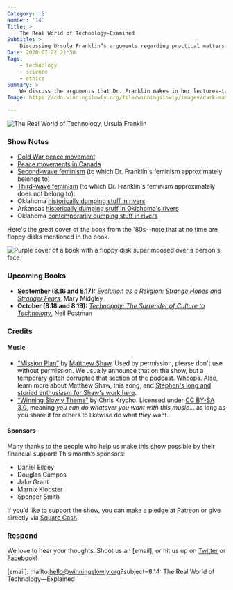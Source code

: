 ```yaml
---
Category: '8'
Number: '14'
Title: >
    The Real World of Technology—Examined
Subtitle: >
    Discussing Ursula Franklin’s arguments regarding practical matters of technology and governance
Date: 2020-07-22 21:30
Tags:
    - technology
    - science
    - ethics
Summary: >
    We discuss the arguments that Dr. Franklin makes in her lectures-turned-book: holistic and prescriptive technologies, good and bad governance, feminism, and user-centered technology, among other things.
Image: https://cdn.winningslowly.org/file/winningslowly/images/dark-matters.jpg

---
```


![[<cite>The Real World of Technology</cite>](https://www.alibris.com/search/books/isbn/9780887846366), Ursula Franklin]( )

### Show Notes

* [Cold War peace movement](https://en.wikipedia.org/wiki/Peace_movement#Anti-nuclear_movement)
* [Peace movements in Canada](https://en.wikipedia.org/wiki/Peace_movement#Canada)
* [Second-wave feminism](https://en.wikipedia.org/wiki/Second-wave_feminism) (to which Dr. Franklin's feminism approximately belongs to) 
* [Third-wave feminism](https://en.wikipedia.org/wiki/Third-wave_feminism) (to which Dr. Franklin's feminism approximately does not belong to): 
* Oklahoma [historically dumping stuff in rivers](http://southwestpaddler.com/docs/MtnFork1.html)
* Arkansas [historically dumping stuff in Oklahoma's rivers](https://oklahoman.com/article/2386235/high-court-lets-arkansas-dump-in-illinois-river)
* Oklahoma [contemporarily dumping stuff in rivers](https://oklahomawatch.org/2019/12/02/epa-may-allow-disposal-of-oil-waste-in-waterways-is-public-at-risk/)

Here's the great cover of the book from the '80s--note that at no time are floppy disks mentioned in the book. 

![Purple cover of a book with a floppy disk superimposed over a person's face]( )

### Upcoming Books

- <b>September (8.16 and 8.17):</b> [<cite>Evolution as a Religion: Strange Hopes and Stranger Fears</cite>](https://www.alibris.com/Evolution-as-a-Religion-Strange-Hopes-and-Stranger-Fears-Mary-Midgley/book/2179950), Mary Midgley
- <b>October (8.18 and 8.19):</b> [<cite>Technopoly: The Surrender of Culture to Technology</cite>](https://www.alibris.com/Technopoly-The-Surrender-of-Culture-to-Technology-Neil-Postman/book/6588282), Neil Postman

### Credits

#### Music

- [“Mission Plan”](https://soundcloud.com/matthewshawmusic/sets/manual/s-Absbo9HitHn?fbclid=IwAR246nh8ro5t03kVVVxgnulVd6RfbwgR1ytXnBkbgunGgj2k-f4qRbvJAT4) by [Matthew Shaw](https://www.facebook.com/matthewshawofficial). Used by permission, please don't use without permission. We usually announce that on the show, but a temporary glitch corrupted that section of the podcast. Whoops. Also, learn more about Matthew Shaw, this song, and [Stephen's long and storied enthusiasm for Shaw's work here](https://independentclauses.com/may-singles-but-make-it-june/).
- [“Winning Slowly Theme”](https://soundcloud.com/chriskrycho/winning-slowly) by Chris Krycho. Licensed under [CC BY-SA 3.0](https://creativecommons.org/licenses/by-sa/3.0/), meaning *you can do whatever you want with this music*… as long as you share it for others to likewise do what *they* want.

#### Sponsors

Many thanks to the people who help us make this show possible by their financial support! This month’s sponsors:

- Daniel Ellcey
- Douglas Campos
- Jake Grant
- Marnix Klooster
- Spencer Smith

If you’d like to support the show, you can make a pledge at <a href='https://www.patreon.com/winningslowly' rel='payment'>Patreon</a> or give directly via [Square Cash](https://cash.me/$winningslowly).

### Respond

We love to hear your thoughts. Shoot us an [email], or hit us up on [Twitter](https://www.twitter.com/winningslowly) or [Facebook](https://www.facebook.com/winningslowlypodcast)!

[email]: mailto:hello@winningslowly.org?subject=8.14: The Real World of Technology—Explained
